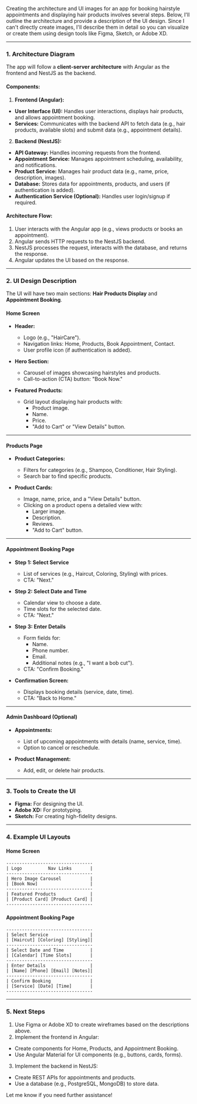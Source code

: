 Creating the architecture and UI images for an app for booking hairstyle appointments and displaying hair products involves several steps. Below, I'll outline the architecture and provide a description of the UI design. Since I can't directly create images, I'll describe them in detail so you can visualize or create them using design tools like Figma, Sketch, or Adobe XD.

---

### **1. Architecture Diagram**
The app will follow a **client-server architecture** with Angular as the frontend and NestJS as the backend.

#### **Components:**
1. **Frontend (Angular):**
  - **User Interface (UI):** Handles user interactions, displays hair products, and allows appointment booking.
  - **Services:** Communicates with the backend API to fetch data (e.g., hair products, available slots) and submit data (e.g., appointment details).

2. **Backend (NestJS):**
  - **API Gateway:** Handles incoming requests from the frontend.
  - **Appointment Service:** Manages appointment scheduling, availability, and notifications.
  - **Product Service:** Manages hair product data (e.g., name, price, description, images).
  - **Database:** Stores data for appointments, products, and users (if authentication is added).
  - **Authentication Service (Optional):** Handles user login/signup if required.

#### **Architecture Flow:**
1. User interacts with the Angular app (e.g., views products or books an appointment).
2. Angular sends HTTP requests to the NestJS backend.
3. NestJS processes the request, interacts with the database, and returns the response.
4. Angular updates the UI based on the response.

---

### **2. UI Design Description**
The UI will have two main sections: **Hair Products Display** and **Appointment Booking**.

#### **Home Screen**
- **Header:**
  - Logo (e.g., "HairCare").
  - Navigation links: Home, Products, Book Appointment, Contact.
  - User profile icon (if authentication is added).

- **Hero Section:**
  - Carousel of images showcasing hairstyles and products.
  - Call-to-action (CTA) button: "Book Now."

- **Featured Products:**
  - Grid layout displaying hair products with:
    - Product image.
    - Name.
    - Price.
    - "Add to Cart" or "View Details" button.

---

#### **Products Page**
- **Product Categories:**
  - Filters for categories (e.g., Shampoo, Conditioner, Hair Styling).
  - Search bar to find specific products.

- **Product Cards:**
  - Image, name, price, and a "View Details" button.
  - Clicking on a product opens a detailed view with:
    - Larger image.
    - Description.
    - Reviews.
    - "Add to Cart" button.

---

#### **Appointment Booking Page**
- **Step 1: Select Service**
  - List of services (e.g., Haircut, Coloring, Styling) with prices.
  - CTA: "Next."

- **Step 2: Select Date and Time**
  - Calendar view to choose a date.
  - Time slots for the selected date.
  - CTA: "Next."

- **Step 3: Enter Details**
  - Form fields for:
    - Name.
    - Phone number.
    - Email.
    - Additional notes (e.g., "I want a bob cut").
  - CTA: "Confirm Booking."

- **Confirmation Screen:**
  - Displays booking details (service, date, time).
  - CTA: "Back to Home."

---

#### **Admin Dashboard (Optional)**
- **Appointments:**
  - List of upcoming appointments with details (name, service, time).
  - Option to cancel or reschedule.

- **Product Management:**
  - Add, edit, or delete hair products.

---

### **3. Tools to Create the UI**
- **Figma:** For designing the UI.
- **Adobe XD:** For prototyping.
- **Sketch:** For creating high-fidelity designs.

---

### **4. Example UI Layouts**
#### **Home Screen**
```
---------------------------------
| Logo          Nav Links       |
---------------------------------
| Hero Image Carousel           |
| [Book Now]                    |
---------------------------------
| Featured Products             |
| [Product Card] [Product Card] |
---------------------------------
```

#### **Appointment Booking Page**
```
---------------------------------
| Select Service                |
| [Haircut] [Coloring] [Styling]|
---------------------------------
| Select Date and Time          |
| [Calendar] [Time Slots]       |
---------------------------------
| Enter Details                 |
| [Name] [Phone] [Email] [Notes]|
---------------------------------
| Confirm Booking               |
| [Service] [Date] [Time]       |
---------------------------------
```

---

### **5. Next Steps**
1. Use Figma or Adobe XD to create wireframes based on the descriptions above.
2. Implement the frontend in Angular:
  - Create components for Home, Products, and Appointment Booking.
  - Use Angular Material for UI components (e.g., buttons, cards, forms).
3. Implement the backend in NestJS:
  - Create REST APIs for appointments and products.
  - Use a database (e.g., PostgreSQL, MongoDB) to store data.

Let me know if you need further assistance!
